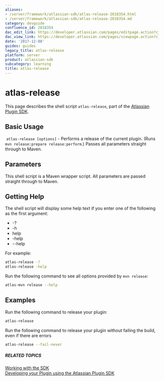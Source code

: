 ```yaml
---
aliases:
- /server/framework/atlassian-sdk/atlas-release-2818354.html
- /server/framework/atlassian-sdk/atlas-release-2818354.md
category: devguide
confluence_id: 2818354
dac_edit_link: https://developer.atlassian.com/pages/editpage.action?cjm=wozere&pageId=2818354
dac_view_link: https://developer.atlassian.com/pages/viewpage.action?cjm=wozere&pageId=2818354
date: '2017-12-08'
guides: guides
legacy_title: atlas-release
platform: server
product: atlassian-sdk
subcategory: learning
title: atlas-release
---
```

# atlas-release

This page describes the shell script `atlas-release`, part of the [Atlassian Plugin SDK](/server/framework/atlassian-sdk/working-with-the-sdk).

## Basic Usage

 `atlas-release [options]` - Performs a release of the current plugin. (Runs `mvn release:prepare release:perform`.) Passes all parameters straight through to Maven.

## Parameters

This shell script is a Maven wrapper script. All parameters are passed straight through to Maven.

## Getting Help

The shell script will display some help text if you enter one of the following as the first argument:

-   -?
-   -h
-   help
-   -help
-   --help

For example:

``` bash
atlas-release -?
atlas-release -help
```

Run the following command to see all options provided by `mvn release`:

``` bash
atlas-mvn release --help
```

## Examples

Run the following command to release your plugin:

``` bash
atlas-release
```

Run the following command to release your plugin without failing the build, even if there are errors

``` bash
atlas-release --fail-never
```

##### RELATED TOPICS

[Working with the SDK](/server/framework/atlassian-sdk/working-with-the-sdk)  
<a href="/pages/createpage.action?spaceKey=DOCS&amp;title=Developing+your+Plugin+using+the+Atlassian+Plugin+SDK&amp;linkCreation=true&amp;fromPageId=2818354" class="createlink">Developing your Plugin using the Atlassian Plugin SDK</a>






















































































































